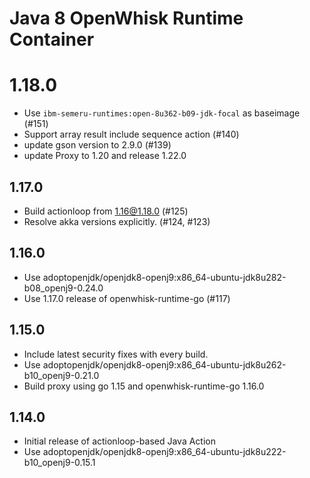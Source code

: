 <!--
#
# Licensed to the Apache Software Foundation (ASF) under one or more
# contributor license agreements.  See the NOTICE file distributed with
# this work for additional information regarding copyright ownership.
# The ASF licenses this file to You under the Apache License, Version 2.0
# (the "License"); you may not use this file except in compliance with
# the License.  You may obtain a copy of the License at
#
#     http://www.apache.org/licenses/LICENSE-2.0
#
# Unless required by applicable law or agreed to in writing, software
# distributed under the License is distributed on an "AS IS" BASIS,
# WITHOUT WARRANTIES OR CONDITIONS OF ANY KIND, either express or implied.
# See the License for the specific language governing permissions and
# limitations under the License.
#
-->

# Java 8 OpenWhisk Runtime Container
# 1.18.0
  - Use `ibm-semeru-runtimes:open-8u362-b09-jdk-focal` as baseimage (#151)
  - Support array result include sequence action (#140)
  - update gson version to 2.9.0 (#139)
  - update Proxy to 1.20 and release 1.22.0

## 1.17.0
  - Build actionloop from 1.16@1.18.0 (#125)
  - Resolve akka versions explicitly. (#124, #123)

## 1.16.0
  - Use adoptopenjdk/openjdk8-openj9:x86_64-ubuntu-jdk8u282-b08_openj9-0.24.0
  - Use 1.17.0 release of openwhisk-runtime-go (#117)

## 1.15.0
  - Include latest security fixes with every build.
  - Use adoptopenjdk/openjdk8-openj9:x86_64-ubuntu-jdk8u262-b10_openj9-0.21.0
  - Build proxy using go 1.15 and openwhisk-runtime-go 1.16.0

## 1.14.0
  - Initial release of actionloop-based Java Action
  - Use adoptopenjdk/openjdk8-openj9:x86_64-ubuntu-jdk8u222-b10_openj9-0.15.1
